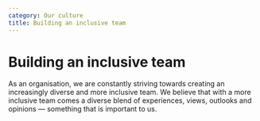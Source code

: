 ```yaml
---
category: Our culture
title: Building an inclusive team
---
```


# Building an inclusive team

As an organisation, we are constantly striving towards creating an increasingly diverse and more inclusive team. We believe that with a more inclusive team comes a diverse blend of experiences, views, outlooks and opinions — something that is important to us.
